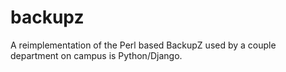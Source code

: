 # backupz

A reimplementation of the Perl based BackupZ used by a couple
department on campus is Python/Django.
